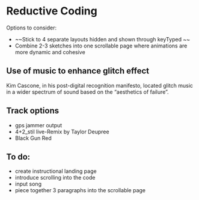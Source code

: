 # Reductive Coding 

Options to consider: 
- ~~Stick to 4 separate layouts hidden and shown through keyTyped ~~
- Combine 2-3 sketches into one scrollable page where animations are more dynamic and cohesive 

## Use of music to enhance glitch effect
Kim Cascone, in his post-digital recognition manifesto, located glitch music in a wider spectrum of sound based on the “aesthetics of failure”.

## Track options 
- gps jammer output 
- 4+2_stil live-Remix by Taylor Deupree 
- Black Gun Red 

## To do: 
- create instructional landing page
- introduce scrolling into the code 
- input song 
- piece together 3 paragraphs into the scrollable page 
